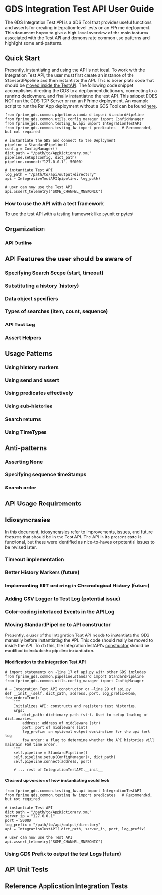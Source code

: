 # GDS Integration Test API User Guide
The GDS Integration Test API is a GDS Tool that provides useful functions and asserts for creating integration-level tests on an FPrime deployment. This document hopes to give a high-level overview of the main features associated with the Test API and demonstrate common use patterns and highlight some anti-patterns.

## Quick Start
Presently, instantiating and using the API is not ideal. To work with the Integration Test API, the user must first create an instance of the StandardPipeline and then instantiate the API. This is boiler plate code that should be [moved inside the TestAPI](#moving-standardpipeline-to-api-constructor). The following code snippet accomplishes directing the GDS to a deployment dictionary, connecting to a running deployment, and finally instantiating the test API. This snippet DOES NOT run the GDS TCP Server or run an FPrime deployment. An example script to run the Ref App deployment without a GDS Tool can be found [here](../../../Ref/scripts/run_ref_for_int_test.sh).

~~~~{.python}
from fprime_gds.common.pipeline.standard import StandardPipeline
from fprime_gds.common.utils.config_manager import ConfigManager
from fprime_gds.common.testing_fw.api import IntegrationTestAPI
from fprime_gds.common.testing_fw import predicates   # Recommended, but not required

# instantiate the GDS and connect to the Deployment
pipeline = StandardPipeline()
config = ConfigManager()
dict_path = "/path/to/AppDictionary.xml"
pipeline.setup(config, dict_path)
pipeline.connect("127.0.0.1", 50000)

# instantiate Test API
log_path = "/path/to/api/output/directory"
api = IntegrationTestAPI(pipeline, log_path)

# user can now use the Test API
api.assert_telemetry("SOME_CHANNEL_MNEMONIC")
~~~~

### How to use the API with a test framework
To use the test API with a testing framework like pyunit or pytest

## Organization

### API Outline

## API Features the user should be aware of

### Specifying Search Scope (start, timeout)

### Substituting a history (history)

### Data object specifiers

### Types of searches (item, count, sequence)

### API Test Log

### Assert Helpers

## Usage Patterns

### Using history markers

### Using send and assert

### Using predicates effectively

### Using sub-histories

### Search returns

### Using TimeTypes

## Anti-patterns

### Asserting None

### Specifying sequence timeStamps

### Search order

## API Usage Requirements

## Idiosyncrasies
In this document, idiosyncrasies refer to improvements, issues, and future features that should be in the Test API. The API in its present state is functional, but these were identified as nice-to-haves or potential issues to be revised later.

### Timeout implementation

### Better History Markers (future)

### Implementing ERT ordering in Chronological History (future)

### Adding CSV Logger to Test Log (potential issue)

### Color-coding interlaced Events in the API Log

### Moving StandardPipeline to API constructor
Presently, a user of the Integration Test API needs to instantiate the GDS manually before instantiating the API. This code should really be moved to inside the API. To do this, the IntegrationTestAPI's [constructor](https://github.jpl.nasa.gov/FPRIME/fprime-sw/blob/d0309a9e265b8650ca6be03b9132dfdc682e0622/Gds/src/fprime_gds/common/testing_fw/api.py#L27) should be modified to include the pipeline instantiation.

#### Modification to the Integration Test API

~~~~{.python}
# import statements on ~line 17 of api.py with other GDS includes
from fprime_gds.common.pipeline.standard import StandardPipeline
from fprime_gds.common.utils.config_manager import ConfigManager

# ~ Integration Test API constructor on ~line 29 of api.py
def __init__(self, dict_path, address, port, log_prefix=None, fsw_order=True):
    """
    Initializes API: constructs and registers test histories.
    Args:
        dict_path: dictionary path (str). Used to setup loading of dictionaries.
        address: address of middleware (str)
        port: port of middleware (int)
        log_prefix: an optional output destination for the api test log
        fsw_order: a flag to determine whether the API histories will maintain FSW time order.
    """
    self.pipeline = StandardPipeline()
    self.pipeline.setup(ConfigManager(), dict_path)
    self.pipeline.connect(address, port)

    # ... rest of IntegrationTestAPI.__init__
~~~~

#### Cleaned up version of how instantiating could look

~~~~{.python}
from fprime_gds.common.testing_fw.api import IntegrationTestAPI
from fprime_gds.common.testing_fw import predicates   # Recommended, but not required

# instantiate Test API
dict_path = "/path/to/AppDictionary.xml"
server_ip = "127.0.0.1"
port = 50000
log_prefix = "/path/to/api/output/directory"
api = IntegrationTestAPI( dict_path, server_ip, port, log_prefix)

# user can now use the Test API
api.assert_telemetry("SOME_CHANNEL_MNEMONIC")
~~~~

### Using GDS Prefix to output the test Logs (future)

## API Unit Tests

## Reference Application Integration Tests
